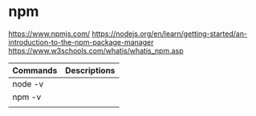 # **npm**

https://www.npmjs.com/
https://nodejs.org/en/learn/getting-started/an-introduction-to-the-npm-package-manager
https://www.w3schools.com/whatis/whatis_npm.asp


|Commands   |Descriptions|
|:--        |:--|
|node -v||
|npm -v||
|||